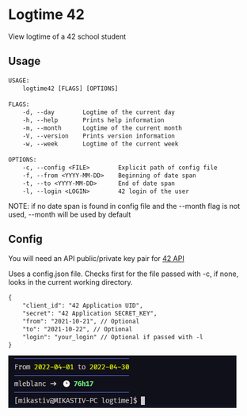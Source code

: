 # Logtime 42

View logtime of a 42 school student

## Usage
```
USAGE:
    logtime42 [FLAGS] [OPTIONS]

FLAGS:
    -d, --day        Logtime of the current day
    -h, --help       Prints help information
    -m, --month      Logtime of the current month
    -V, --version    Prints version information
    -w, --week       Logtime of the current week

OPTIONS:
    -c, --config <FILE>        Explicit path of config file
    -f, --from <YYYY-MM-DD>    Beginning of date span
    -t, --to <YYYY-MM-DD>      End of date span
    -l, --login <LOGIN>        42 login of the user
```

NOTE: if no date span is found in config file and the --month flag is not used, --month will be used by default

## Config

You will need an API public/private key pair for [42 API](https://profile.intra.42.fr/oauth/applications)

Uses a config.json file. Checks first for the file passed with -c, if none, looks in the current working directory.
```
{
    "client_id": "42 Application UID",
    "secret": "42 Application SECRET_KEY",
    "from": "2021-10-21", // Optional
    "to": "2021-10-22", // Optional
    "login": "your_login" // Optional if passed with -l
}
```

![Screenshot](screenshot.png)
